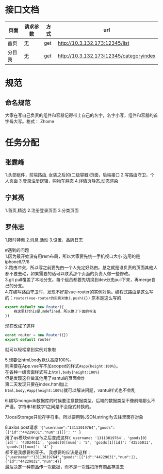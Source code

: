 # 接口文档

|页面|请求参数|方式|url|
|-|-|-|-|
|首页|无|get|http://10.3.132.173:12345/list|
|分目录|无|get|http://10.3.132.173:12345/categoryindex|

# 规范
## 命名规范
大家在写自己负责的组件和容器记得带上自己的名字，名字小写，组件和容器的首字母大写。格式：
Zhome

# 任务分配
## 张霆峰
1.头部组件，前端路由, 女装之后的(二级容器)页面，后端接口
2.写路由守卫，个人页面
3.登录注册逻辑，购物车静态
4.详情页静态,动态渲染

## 宁其亮
1.首页,精选
2.注册登录页面
3.分类页面


## 罗伟志
1.限时特惠
2.消息,活动
3.设置，品牌日志


#遇到的问题\
1.因为最开始没有用rem布局，所以大家要先统一手机视口大小 选用的是iphone6/7/8 \
2.路由冲突，所以写之前要先由一个人先定好路由。总之就是谁负责的页面其他人都不要去动，如果需要的话可以联系那个页面的负责人做一些修改。\
3.git pull覆盖了本地分支。每个组员都要先切换到dev分支pull下来，再merge自己的分支。\
4.在编写路由守卫时，发现不好拿vue-router的实例对象。编程式路由是这么写的：`router(vue-router的实例对象).push({})`
原本是这么写的
```js
export default new Router({
    在这里打this是undefined，所以换了下面的写法
})
```
现在改成了这样
```js
const router = new Router({})
export default router
```
就可以轻松拿到实例对象啦

5.想要让html,body默认高度100%。\
则需要在App.vue写不加scoped的样式`#app{height:100%}`。\
在各种一级页面样式写上`html,body{height:100%}`\
但是发现这样做其他用了vantui的页面会炸\
第二天发现只要在index.html加上\
`html,body,#app{height:100%}`就可以解决问题，vantui样式也不会乱

6.编写mongodb数据库的时候要注意数据类型。后端的数据类型不像前端那么不严谨。字符串1和数字1之间是不会隐式转换的。

7.localStorage只能存字符串，所以要用到JSON.stringify去往里面存对象

8.axios post请求 `'{"username":"13113019764","goods":[{"id":"44229031","num":1}]}': '' }` \
用了qs模块stringify之后变成这样`{
  username: '13113019764',
  'goods[0][id]': '43024011',
  'goods[0][num]': '5',
  'goods[1][id]': '43555011',
  'goods[1][num]': '4' }`\
都不是我想要的亚子。
我想要的应该是这样：`{"username":"13113019764","goods":[{"id":"44229031","num":1},{"id":"44229032","num":4}]` \
最后决定一种商品传一次数据，而不是一次性把所有商品存进去